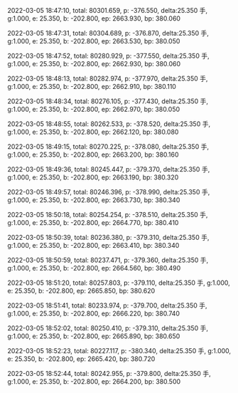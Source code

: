 2022-03-05 18:47:10, total: 80301.659, p: -376.550, delta:25.350 手, g:1.000, e: 25.350, b: -202.800, ep: 2663.930, bp: 380.060

2022-03-05 18:47:31, total: 80304.689, p: -376.870, delta:25.350 手, g:1.000, e: 25.350, b: -202.800, ep: 2663.530, bp: 380.050

2022-03-05 18:47:52, total: 80280.929, p: -377.550, delta:25.350 手, g:1.000, e: 25.350, b: -202.800, ep: 2662.930, bp: 380.060

2022-03-05 18:48:13, total: 80282.974, p: -377.970, delta:25.350 手, g:1.000, e: 25.350, b: -202.800, ep: 2662.910, bp: 380.110

2022-03-05 18:48:34, total: 80276.105, p: -377.430, delta:25.350 手, g:1.000, e: 25.350, b: -202.800, ep: 2662.970, bp: 380.050

2022-03-05 18:48:55, total: 80262.533, p: -378.520, delta:25.350 手, g:1.000, e: 25.350, b: -202.800, ep: 2662.120, bp: 380.080

2022-03-05 18:49:15, total: 80270.225, p: -378.080, delta:25.350 手, g:1.000, e: 25.350, b: -202.800, ep: 2663.200, bp: 380.160

2022-03-05 18:49:36, total: 80245.447, p: -379.370, delta:25.350 手, g:1.000, e: 25.350, b: -202.800, ep: 2663.190, bp: 380.320

2022-03-05 18:49:57, total: 80246.396, p: -378.990, delta:25.350 手, g:1.000, e: 25.350, b: -202.800, ep: 2663.730, bp: 380.340

2022-03-05 18:50:18, total: 80254.254, p: -378.510, delta:25.350 手, g:1.000, e: 25.350, b: -202.800, ep: 2664.770, bp: 380.410

2022-03-05 18:50:39, total: 80236.380, p: -379.310, delta:25.350 手, g:1.000, e: 25.350, b: -202.800, ep: 2663.410, bp: 380.340

2022-03-05 18:50:59, total: 80237.471, p: -379.360, delta:25.350 手, g:1.000, e: 25.350, b: -202.800, ep: 2664.560, bp: 380.490

2022-03-05 18:51:20, total: 80257.803, p: -379.110, delta:25.350 手, g:1.000, e: 25.350, b: -202.800, ep: 2665.850, bp: 380.620

2022-03-05 18:51:41, total: 80233.974, p: -379.700, delta:25.350 手, g:1.000, e: 25.350, b: -202.800, ep: 2666.220, bp: 380.740

2022-03-05 18:52:02, total: 80250.410, p: -379.310, delta:25.350 手, g:1.000, e: 25.350, b: -202.800, ep: 2665.890, bp: 380.650

2022-03-05 18:52:23, total: 80227.117, p: -380.340, delta:25.350 手, g:1.000, e: 25.350, b: -202.800, ep: 2665.420, bp: 380.720

2022-03-05 18:52:44, total: 80242.955, p: -379.800, delta:25.350 手, g:1.000, e: 25.350, b: -202.800, ep: 2664.200, bp: 380.500